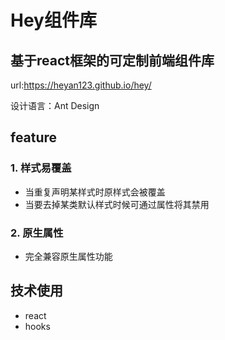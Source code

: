 # Hey组件库

## 基于react框架的可定制前端组件库

url:<https://heyan123.github.io/hey/>

设计语言：Ant Design

## feature

### 1. 样式易覆盖

- 当重复声明某样式时原样式会被覆盖
- 当要去掉某类默认样式时候可通过属性将其禁用

### 2. 原生属性

- 完全兼容原生属性功能

## 技术使用

- react
- hooks

